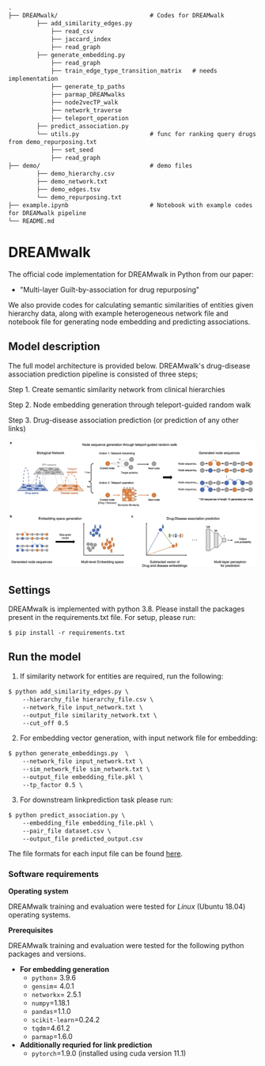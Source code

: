     .
    ├── DREAMwalk/                          # Codes for DREAMwalk
            ├── add_similarity_edges.py     
                ├── read_csv
                ├── jaccard_index
                ├── read_graph
            ├── generate_embedding.py       
                ├── read_graph
                ├── train_edge_type_transition_matrix   # needs implementation
                ├── generate_tp_paths
                ├── parmap_DREAMwalks
                ├── node2vecTP_walk
                ├── network_traverse
                ├── teleport_operation
            ├── predict_association.py      
            └── utils.py                    # func for ranking query drugs from demo_repurposing.txt
                ├── set_seed
                ├── read_graph
    ├── demo/                               # demo files
            ├── demo_hierarchy.csv
            ├── demo_network.txt
            ├── demo_edges.tsv
            └── demo_repurposing.txt
    ├── example.ipynb                       # Notebook with example codes for DREAMwalk pipeline
    └── README.md

# DREAMwalk
The official code implementation for DREAMwalk in Python from our paper: 
- "Multi-layer Guilt-by-association for drug repurposing"

We also provide codes for calculating semantic similarities of entities given hierarchy data, along with example heterogeneous network file and notebook file for generating node embedding and predicting associations.

## Model description

The full model architecture is provided below. DREAMwalk's drug-disease association prediction pipeline is consisted of three steps;

Step 1. Create semantic similarity network from clinical hierarchies

Step 2. Node embedding generation through teleport-guided random walk

Step 3. Drug-disease association prediction (or prediction of any other links)

![model1](img/model_overview.png)

## Settings
DREAMwalk is implemented with python 3.8. Please install the packages present in the requirements.txt file.
For setup, please run:
```
$ pip install -r requirements.txt
```


## Run the model
1. If similarity network for entities are required, run the following:
```
$ python add_similarity_edges.py \
    --hierarchy_file hierarchy_file.csv \
    --network_file input_network.txt \
    --output_file similarity_network.txt \
    --cut_off 0.5
```

2. For embedding vector generation, with input network file for embedding:
```
$ python generate_embeddings.py  \
    --network_file input_network.txt \
    --sim_network_file sim_network.txt \
    --output_file embedding_file.pkl \
    --tp_factor 0.5 \
```

3. For downstream linkprediction task please run: 
```
$ python predict_association.py \
    --embedding_file embedding_file.pkl \
    --pair_file dataset.csv \
    --output_file predicted_output.csv
```

The file formats for each input file can be found [here](demo/README.md).

### Software requirements

**Operating system**

DREAMwalk training and evaluation were tested for *Linux* (Ubuntu 18.04) operating systems.

**Prerequisites**

DREAMwalk training and evaluation were tested for the following python packages and versions.

- **For embedding generation**
  - `python`= 3.9.6
  - `gensim`= 4.0.1
  - `networkx`= 2.5.1
  - `numpy`=1.18.1
  - `pandas`=1.1.0
  - `scikit-learn`=0.24.2
  - `tqdm`=4.61.2
  - `parmap`=1.6.0
- **Additionally requried for link prediction**
  - `pytorch`=1.9.0 (installed using cuda version 11.1)
